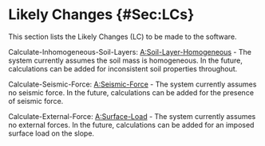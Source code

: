 # Likely Changes {#Sec:LCs}

This section lists the Likely Changes (LC) to be made to the software.

<div id="LC_inhomogeneous"></div>

Calculate-Inhomogeneous-Soil-Layers: [A:Soil-Layer-Homogeneous](./SecAssumps.md#assumpSLH) - The system currently assumes the soil mass is homogeneous. In the future, calculations can be added for inconsistent soil properties throughout.

<div id="LC_seismic"></div>

Calculate-Seismic-Force: [A:Seismic-Force](./SecAssumps.md#assumpSF) - The system currently assumes no seismic force. In the future, calculations can be added for the presence of seismic force.

<div id="LC_external"></div>

Calculate-External-Force: [A:Surface-Load](./SecAssumps.md#assumpSL) - The system currently assumes no external forces. In the future, calculations can be added for an imposed surface load on the slope.
